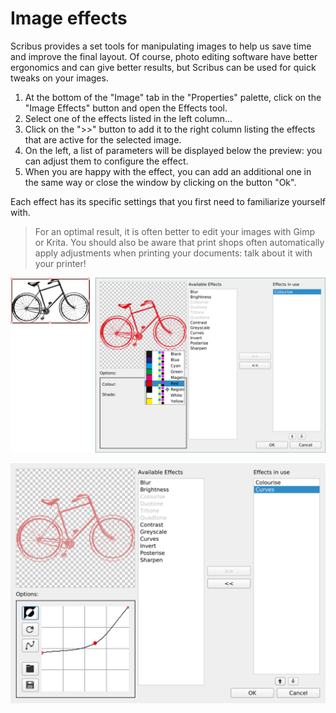 # Image effects

Scribus provides a set tools for manipulating images to help us save time and improve the final layout. Of course, photo editing software have better ergonomics and can give better results, but Scribus can be used for quick tweaks on your images.

1. At the bottom of the "Image" tab in the "Properties" palette, click on the "Image Effects" button and open the Effects tool.
2. Select one of the effects listed in the left column...
3. Click on the ">>" button to add it to the right column listing the effects that are active for the selected image.
4. On the left, a list of parameters will be displayed below the preview: you can adjust them to configure the effect.
5. When you are happy with the effect, you can add an additional one in the same way or close the window by clicking on the button "Ok".

Each effect has its specific settings that you first need to familiarize yourself with.

> For an optimal result, it is often better to edit your images with Gimp or Krita. You should also be aware that print shops often automatically apply adjustments when printing your documents: talk about it with your printer!

![](image-effects/image-effects-colorize-en.png)

![](image-effects/image-effects-curves-en.png)
